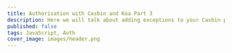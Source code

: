 ```yaml
---
title: Authorisation with Casbin and Koa Part 3
description: Here we will talk about adding exceptions to your Casbin policies by introducing another middleware to our Koa application.
published: false
tags: JavaScript, Auth
cover_image: images/header.png
---
```

